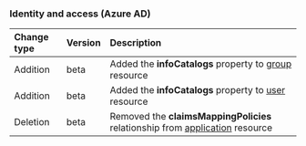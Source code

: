 ### Identity and access (Azure AD)

| **Change type** | **Version** | **Description** |
|:---|:---|:---|
|Addition|beta|Added the **infoCatalogs** property to [group](/graph/api/resources/group?view=graph-rest-beta) resource|
|Addition|beta|Added the **infoCatalogs** property to [user](/graph/api/resources/user?view=graph-rest-beta) resource|
|Deletion|beta|Removed the **claimsMappingPolicies** relationship from [application](/graph/api/resources/application?view=graph-rest-beta) resource|

